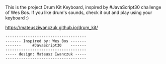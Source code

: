 
This is the project Drum Kit Keyboard, inspired by #JavaScript30 challenge of Wes Bos. 
If you like drum's sounds, check it out and play using your keyboard :) 

https://mateusziwanczuk.github.io/drum_kit/

                                   
	------------------------------------
	------- Inspired by: Wes Bos ------- 
	-------     #JavaScript30    -------
	------------------------------------ 
	----- design: Mateusz Iwanczuk -----
	------------------------------------ 

	
